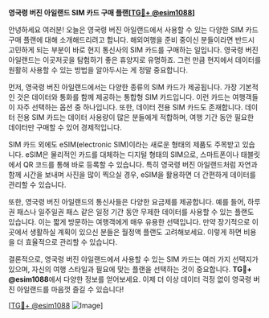 **영국령 버진 아일랜드 SIM 카드 구매 플랜[[TG💪+ @esim1088](https://t.me/s/esim1088)]**

안녕하세요 여러분! 오늘은 영국령 버진 아일랜드에서 사용할 수 있는 다양한 SIM 카드 구매 플랜에 대해 소개해드리려고 합니다. 해외여행을 준비 중이신 분들이라면 반드시 고민하게 되는 부분이 바로 현지 통신사의 SIM 카드를 구매하는 일입니다. 영국령 버진 아일랜드는 이곳저곳을 탐험하기 좋은 휴양지로 유명하죠. 그런 만큼 현지에서 데이터를 원활히 사용할 수 있는 방법을 알아두시는 게 정말 중요합니다.

먼저, 영국령 버진 아일랜드에서는 다양한 종류의 SIM 카드가 제공됩니다. 가장 기본적인 것은 데이터와 통화를 함께 제공하는 통합형 SIM 카드입니다. 이런 카드는 여행객들이 자주 선택하는 옵션 중 하나입니다. 또한, 데이터 전용 SIM 카드도 존재합니다. 데이터 전용 SIM 카드는 데이터 사용량이 많은 분들에게 적합하며, 여행 기간 동안 필요한 데이터만 구매할 수 있어 경제적입니다.

SIM 카드 외에도 eSIM(electronic SIM)이라는 새로운 형태의 제품도 주목받고 있습니다. eSIM은 물리적인 카드를 대체하는 디지털 형태의 SIM으로, 스마트폰이나 태블릿에서 QR 코드를 통해 바로 등록할 수 있습니다. 특히 영국령 버진 아일랜드처럼 자연과 함께 시간을 보내며 사진을 많이 찍으실 경우, eSIM을 활용하면 더 간편하게 데이터를 관리할 수 있습니다.

또한, 영국령 버진 아일랜드의 통신사들은 다양한 요금제를 제공합니다. 예를 들어, 하루권 패스나 일주일권 패스 같은 일정 기간 동안 무제한 데이터를 사용할 수 있는 플랜도 있습니다. 이는 짧게 방문하는 여행객에게 매우 유용한 선택입니다. 만약 장기적으로 이곳에서 생활하실 계획이 있으신 분들은 월정액 플랜도 고려해보세요. 이렇게 하면 비용을 더 효율적으로 관리할 수 있습니다.

결론적으로, 영국령 버진 아일랜드에서 사용할 수 있는 SIM 카드는 여러 가지 선택지가 있으며, 자신의 여행 스타일과 필요에 맞는 플랜을 선택하는 것이 중요합니다. **TG💪+ @esim1088**에서 다양한 정보를 얻어보세요. 이제 더 이상 데이터 걱정 없이 영국령 버진 아일랜드를 마음껏 즐길 수 있습니다!

[[TG💪+ @esim1088](https://t.me/s/esim1088) ![Image](https://i.postimg.cc/Y0z9fWf4/image.png)]